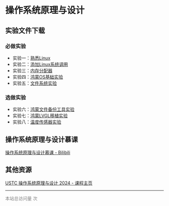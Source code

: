 # 操作系统原理与设计






## 实验文件下载

### 必做实验
- 实验一：[熟悉Linux](lab/lab1.md)
- 实验二：[添加Linux系统调用](lab/lab2.md)
- 实验三：[内存分配器](lab/lab3.md)
- 实验四：[鸿蒙OS基础实验](lab/lab4.md)
- 实验五：[文件系统实验](lab/lab5.md)

### 选做实验
- 实验六：[鸿蒙文件备份工具实验](lab/lab6.md)
- 实验七：[鸿蒙LVGL移植实验](lab/lab7.md)
- 实验八：[温度传感器实验](lab/lab8.md)

## 操作系统原理与设计慕课

[操作系统原理与设计慕课 - Bilibili](https://space.bilibili.com/3546635292379669?spm_id_from=333.1007.0.0)



## 其他资源

[USTC 操作系统原理与设计 2024 - 课程主页](http://staff.ustc.edu.cn/~ykli/os2024/)



<hr>

<script async src="//busuanzi.ibruce.info/busuanzi/2.3/busuanzi.pure.mini.js"></script>

<span style="color: grey" id="busuanzi_container_site_pv">本站总访问量 <span id="busuanzi_value_site_pv"></span> 次</span>